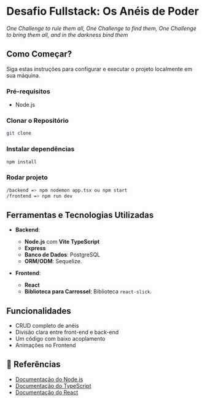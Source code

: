 # Desafio Fullstack: Os Anéis de Poder
_One Challenge to rule them all, One Challenge to find them, One Challenge to bring them all, and in the darkness bind them_

## Como Começar?

Siga estas instruções para configurar e executar o projeto localmente em sua máquina.

### Pré-requisitos
- Node.js

### Clonar o Repositório
```bash
git clone 
```
### Instalar dependências
```bash
npm install
```

### Rodar projeto
```bash
/backend => npm nodemon app.tsx ou npm start
/frontend => npm run dev
```
## Ferramentas e Tecnologias Utilizadas
- **Backend**:
  - **Node.js** com **Vite TypeScript**
  - **Express**
  - **Banco de Dados**: PostgreSQL
  - **ORM/ODM**: Sequelize.

- **Frontend**:
  - **React**
  - **Biblioteca para Carrossel**: Biblioteca `react-slick`.

## Funcionalidades
- CRUD completo de anéis
- Divisão clara entre front-end e back-end
- Um código com baixo acoplamento
- Animações no Frontend

## 🧭 Referências

- [Documentação do Node.js](https://nodejs.org/en/docs/)
- [Documentação do TypeScript](https://www.typescriptlang.org/docs/)
- [Documentação do React](https://reactjs.org/docs/getting-started.html)